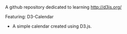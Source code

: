 A github repository dedicated to learning http://d3js.org/

Featuring:
D3-Calendar
- A simple calendar created using D3.js.